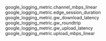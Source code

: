 

google_logging_metric.channel_mbps_linear
google_logging_metric.edge_session_duration
google_logging_metric.gw_download_latency
google_logging_metric.gw_roundtrip
google_logging_metric.gw_upload_latency
google_logging_metric.upload_mbps_linear
